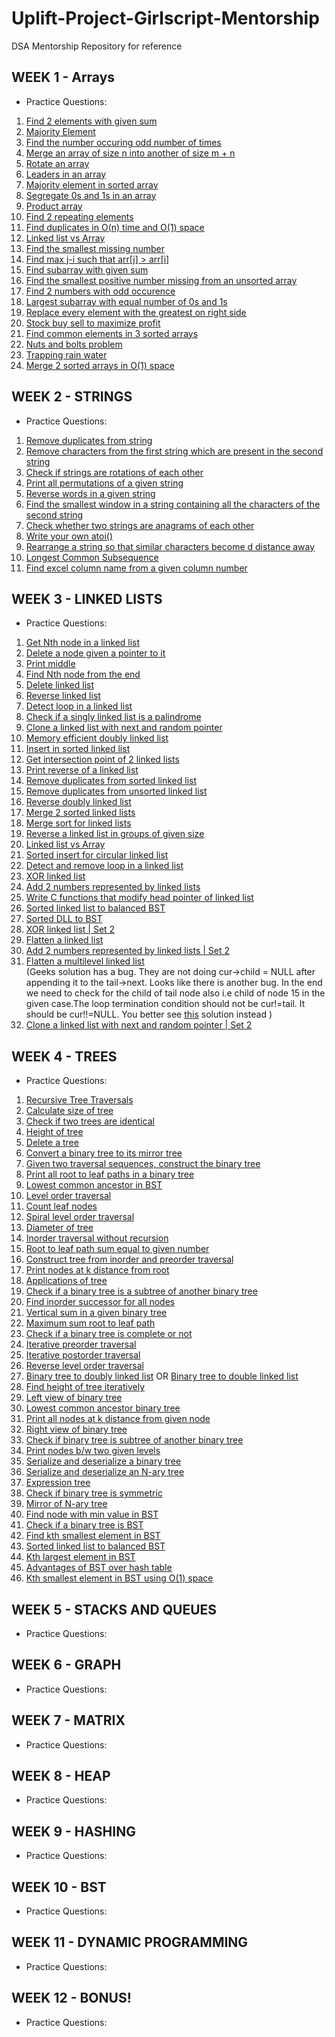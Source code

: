 # Uplift-Project-Girlscript-Mentorship
DSA Mentorship Repository for reference

## WEEK 1 - Arrays
- Practice Questions:
1.	[Find 2 elements with given sum](http://www.geeksforgeeks.org/write-a-c-program-that-given-a-set-a-of-n-numbers-and-another-number-x-determines-whether-or-not-there-exist-two-elements-in-s-whose-sum-is-exactly-x/)</br>
2.	[Majority Element](http://www.geeksforgeeks.org/majority-element/)</br>
3.	[Find the number occuring odd number of times](http://www.geeksforgeeks.org/find-the-number-occurring-odd-number-of-times/)</br>
4.	[Merge an array of size n into another of size m + n](http://www.geeksforgeeks.org/merge-one-array-of-size-n-into-another-one-of-size-mn/)</br>
5.	[Rotate an array](http://www.geeksforgeeks.org/program-for-array-rotation-continued-reversal-algorithm/)</br>
6.	[Leaders in an array](http://www.geeksforgeeks.org/leaders-in-an-array/)</br>
7.	[Majority element in sorted array](http://www.geeksforgeeks.org/check-for-majority-element-in-a-sorted-array/)</br>
8.	[Segregate 0s and 1s in an array](http://www.geeksforgeeks.org/segregate-0s-and-1s-in-an-array-by-traversing-array-once/) </br>
9.	[Product array](http://www.geeksforgeeks.org/a-product-array-puzzle/)</br>
10.	[Find 2 repeating elements](http://www.geeksforgeeks.org/find-the-two-repeating-elements-in-a-given-array/)</br>
11.	[Find duplicates in O(n) time and O(1) space](http://www.geeksforgeeks.org/find-duplicates-in-on-time-and-constant-extra-space/)</br>
12.	[Linked list vs Array](http://www.geeksforgeeks.org/linked-list-vs-array/)</br>
13.	[Find the smallest missing number](http://www.geeksforgeeks.org/find-the-first-missing-number/)</br>
14.	[Find max j-i such that arr[j] > arr[i]](http://www.geeksforgeeks.org/given-an-array-arr-find-the-maximum-j-i-such-that-arrj-arri/)</br>
15.	[Find subarray with given sum](http://www.geeksforgeeks.org/find-subarray-with-given-sum/)</br>
16.	[Find the smallest positive number missing from an unsorted array](http://www.geeksforgeeks.org/find-the-smallest-positive-number-missing-from-an-unsorted-array/)</br>
17.	[Find 2 numbers with odd occurence](http://www.geeksforgeeks.org/find-the-two-numbers-with-odd-occurences-in-an-unsorted-array/)</br>
18.	[Largest subarray with equal number of 0s and 1s](http://www.geeksforgeeks.org/largest-subarray-with-equal-number-of-0s-and-1s/)</br>
19.	[Replace every element with the greatest on right side](http://www.geeksforgeeks.org/replace-every-element-with-the-greatest-on-right-side/)</br>
20.	[Stock buy sell to maximize profit](http://www.geeksforgeeks.org/stock-buy-sell/)</br>
21.	[Find common elements in 3 sorted arrays](http://www.geeksforgeeks.org/find-common-elements-three-sorted-arrays/)</br>
22.	[Nuts and bolts problem](http://www.geeksforgeeks.org/nuts-bolts-problem-lock-key-problem/)</br>
23.	[Trapping rain water](http://www.geeksforgeeks.org/trapping-rain-water/)</br>
24.	[Merge 2 sorted arrays in O(1) space](http://www.geeksforgeeks.org/merge-two-sorted-arrays-o1-extra-space/)</br>

## WEEK 2 - STRINGS
- Practice Questions:
1. [Remove duplicates from string](https://www.geeksforgeeks.org/remove-duplicates-from-a-given-string/)</br>
2. [Remove characters from the first string which are present in the second string](https://www.geeksforgeeks.org/remove-characters-from-the-first-string-which-are-present-in-the-second-string/)</br>
3. [Check if strings are rotations of each other](http://www.geeksforgeeks.org/a-program-to-check-if-strings-are-rotations-of-each-other-or-not/)</br>
4. [Print all permutations of a given string](http://www.geeksforgeeks.org/write-a-c-program-to-print-all-permutations-of-a-given-string/)</br>
5. [Reverse words in a given string](http://www.geeksforgeeks.org/reverse-words-in-a-given-string/)</br>
6. [Find the smallest window in a string containing all the characters of the second string](http://www.geeksforgeeks.org/find-the-smallest-window-in-a-string-containing-all-characters-of-another-string/)</br>
7. [Check whether two strings are anagrams of each other](http://www.geeksforgeeks.org/check-whether-two-strings-are-anagram-of-each-other/)</br>
8. [Write your own atoi()](http://www.geeksforgeeks.org/write-your-own-atoi/)</br>
9. [Rearrange a string so that similar characters become d distance away](http://www.geeksforgeeks.org/rearrange-a-string-so-that-all-same-characters-become-at-least-d-distance-away/) </br>
10. [Longest Common Subsequence](http://www.geeksforgeeks.org/printing-longest-common-subsequence/)</br>
11. [Find excel column name from a given column number](http://www.geeksforgeeks.org/find-excel-column-name-given-number/)</br>
## WEEK 3 - LINKED LISTS
- Practice Questions:
1. [Get Nth node in a linked list](http://www.geeksforgeeks.org/write-a-function-to-get-nth-node-in-a-linked-list/)</br>
2. [Delete a node given a pointer to it](http://www.geeksforgeeks.org/given-only-a-pointer-to-a-node-to-be-deleted-in-a-singly-linked-list-how-do-you-delete-it/)</br>
3. [Print middle](http://www.geeksforgeeks.org/write-a-c-function-to-print-the-middle-of-the-linked-list/)</br>
4. [Find Nth node from the end](http://www.geeksforgeeks.org/nth-node-from-the-end-of-a-linked-list/)</br>
5. [Delete linked list](http://www.geeksforgeeks.org/write-a-function-to-delete-a-linked-list/)</br>
6. [Reverse linked list](http://www.geeksforgeeks.org/write-a-function-to-reverse-the-nodes-of-a-linked-list/)</br>
7. [Detect loop in a linked list](http://www.geeksforgeeks.org/write-a-c-function-to-detect-loop-in-a-linked-list/)</br>
8. [Check if  a singly linked list is a palindrome](http://www.geeksforgeeks.org/function-to-check-if-a-singly-linked-list-is-palindrome/)</br>
9. [Clone a linked list with next and random pointer](http://www.geeksforgeeks.org/a-linked-list-with-next-and-arbit-pointer/)</br>
10. [Memory efficient doubly linked list](http://www.geeksforgeeks.org/memory-efficient-doubly-linked-list/)</br>
11. [Insert in sorted linked list](http://www.geeksforgeeks.org/given-a-linked-list-which-is-sorted-how-will-you-insert-in-sorted-way/)</br>
12. [Get intersection point of 2 linked lists](http://www.geeksforgeeks.org/write-a-function-to-get-the-intersection-point-of-two-linked-lists/)</br>
13. [Print reverse of a linked list](http://www.geeksforgeeks.org/write-a-recursive-function-to-print-reverse-of-a-linked-list/)</br>
14. [Remove duplicates from sorted linked list](http://www.geeksforgeeks.org/remove-duplicates-from-a-sorted-linked-list/)</br>
15. [Remove duplicates from unsorted linked list](http://www.geeksforgeeks.org/remove-duplicates-from-an-unsorted-linked-list/)</br>
16. [Reverse doubly linked list](http://www.geeksforgeeks.org/reverse-a-doubly-linked-list/)</br>
17. [Merge 2 sorted linked lists](http://www.geeksforgeeks.org/merge-two-sorted-linked-lists/)</br>
18. [Merge sort for linked lists](http://www.geeksforgeeks.org/merge-sort-for-linked-list/)</br>
19. [Reverse a linked list in groups of given size](http://www.geeksforgeeks.org/reverse-a-list-in-groups-of-given-size/)</br>
20. [Linked list vs Array](http://www.geeksforgeeks.org/linked-list-vs-array/)</br>
21. [Sorted insert for circular linked list](http://www.geeksforgeeks.org/sorted-insert-for-circular-linked-list/)</br>
22. [Detect and remove loop in a linked list](http://www.geeksforgeeks.org/detect-and-remove-loop-in-a-linked-list/)</br>
23. [XOR linked list](http://www.geeksforgeeks.org/xor-linked-list-a-memory-efficient-doubly-linked-list-set-1/)</br>
24. [Add 2 numbers represented by linked lists](http://www.geeksforgeeks.org/add-two-numbers-represented-by-linked-lists/)</br>
25. [Write C functions that modify head pointer of linked list](http://www.geeksforgeeks.org/how-to-write-functions-that-modify-the-head-pointer-of-a-linked-list/)</br>
26. [Sorted linked list to balanced BST](http://www.geeksforgeeks.org/sorted-linked-list-to-balanced-bst/)</br>
27. [Sorted DLL to BST](http://www.geeksforgeeks.org/in-place-conversion-of-sorted-dll-to-balanced-bst/)</br>
28. [XOR linked list | Set 2](http://www.geeksforgeeks.org/xor-linked-list-a-memory-efficient-doubly-linked-list-set-2/)</br>
29. [Flatten a linked list](http://www.geeksforgeeks.org/flattening-a-linked-list/)</br>
30. [Add 2 numbers represented by linked lists | Set 2](http://www.geeksforgeeks.org/sum-of-two-linked-lists/)</br>
31. [Flatten a multilevel linked list](http://www.geeksforgeeks.org/flatten-a-linked-list-with-next-and-child-pointers/)</br>
(Geeks solution has a bug. They are not doing cur->child = NULL after appending it to the tail->next. Looks like there is another bug. In the end we need to check for the child of tail node also i.e child of node 15 in the given case.The loop termination condition should not be cur!=tail. It should be cur!!=NULL. You better see [this](http://stackoverflow.com/a/24518048/2636873) solution instead )</br>
32. [Clone a linked list with next and random pointer | Set 2](http://www.geeksforgeeks.org/clone-linked-list-next-arbit-pointer-set-2/)</br>

## WEEK 4 - TREES
- Practice Questions:
1. [Recursive Tree Traversals](http://www.geeksforgeeks.org/618/)</br>
2. [Calculate size of tree](http://www.geeksforgeeks.org/write-a-c-program-to-calculate-size-of-a-tree/)</br>
3. [Check if two trees are identical](http://www.geeksforgeeks.org/write-c-code-to-determine-if-two-trees-are-identical/)</br>
4. [Height of tree](http://www.geeksforgeeks.org/write-a-c-program-to-find-the-maximum-depth-or-height-of-a-tree/)</br>
5. [Delete a tree](http://www.geeksforgeeks.org/write-a-c-program-to-delete-a-tree/http://www.geeksforgeeks.org/write-an-efficient-c-function-to-convert-a-tree-into-its-mirror-tree/)</br>
6. [Convert a binary tree to its mirror tree](http://www.geeksforgeeks.org/write-an-efficient-c-function-to-convert-a-tree-into-its-mirror-tree/)</br>
7. [Given two traversal sequences, construct the binary tree](http://www.geeksforgeeks.org/if-you-are-given-two-traversal-sequences-can-you-construct-the-binary-tree/)</br>
8. [Print all root to leaf paths in a binary tree](http://www.geeksforgeeks.org/given-a-binary-tree-print-out-all-of-its-root-to-leaf-paths-one-per-line/)</br>
9. [Lowest common ancestor in BST](http://www.geeksforgeeks.org/lowest-common-ancestor-in-a-binary-search-tree/)</br>
10. [Level order traversal](http://www.geeksforgeeks.org/level-order-tree-traversal/)</br>
11. [Count leaf nodes](http://www.geeksforgeeks.org/write-a-c-program-to-get-count-of-leaf-nodes-in-a-binary-tree/)</br>
12. [Spiral level order traversal](http://www.geeksforgeeks.org/level-order-traversal-in-spiral-form/)</br>
13. [Diameter of tree](http://www.geeksforgeeks.org/diameter-of-a-binary-tree/)</br>
14. [Inorder traversal without recursion](http://www.geeksforgeeks.org/inorder-tree-traversal-without-recursion/)</br>
15. [Root to leaf path sum equal to given number](http://www.geeksforgeeks.org/root-to-leaf-path-sum-equal-to-a-given-number/)</br>
16. [Construct tree from inorder and preorder traversal](http://www.geeksforgeeks.org/construct-tree-from-given-inorder-and-preorder-traversal/)</br>
17. [Print nodes at k distance from root](http://www.geeksforgeeks.org/print-nodes-at-k-distance-from-root/)</br>
18. [Applications of tree](http://www.geeksforgeeks.org/applications-of-tree-data-structure/)</br>
19. [Check if a binary tree is a subtree of another binary tree](http://www.geeksforgeeks.org/check-if-a-binary-tree-is-subtree-of-another-binary-tree/)</br>
20. [Find inorder successor for all nodes](http://www.geeksforgeeks.org/populate-inorder-successor-for-all-nodes/)</br>
21. [Vertical sum in a given binary tree](http://www.geeksforgeeks.org/vertical-sum-in-a-given-binary-tree/)</br>
22. [Maximum sum root to leaf path](http://www.geeksforgeeks.org/find-the-maximum-sum-path-in-a-binary-tree/)</br>
23. [Check if a binary tree is complete or not](http://www.geeksforgeeks.org/check-if-a-given-binary-tree-is-complete-tree-or-not/)</br>
24. [Iterative preorder traversal](http://www.geeksforgeeks.org/iterative-preorder-traversal/)</br>
25. [Iterative postorder traversal](http://www.geeksforgeeks.org/iterative-postorder-traversal-using-stack/)</br>
26. [Reverse level order traversal](http://www.geeksforgeeks.org/reverse-level-order-traversal/)</br>
27. [Binary tree to doubly linked list](http://www.geeksforgeeks.org/in-place-convert-a-given-binary-tree-to-doubly-linked-list/) OR [Binary tree to double linked list](http://www.geeksforgeeks.org/convert-given-binary-tree-doubly-linked-list-set-3/)</br>
28. [Find height of tree iteratively](http://www.geeksforgeeks.org/iterative-method-to-find-height-of-binary-tree/)</br>
29. [Left view of binary tree](http://www.geeksforgeeks.org/print-left-view-binary-tree/)</br>
30. [Lowest common ancestor binary tree](http://www.geeksforgeeks.org/lowest-common-ancestor-binary-tree-set-1/)</br>
31. [Print all nodes at k distance from given node](http://www.geeksforgeeks.org/print-nodes-distance-k-given-node-binary-tree/)</br>
32. [Right view of binary tree](http://www.geeksforgeeks.org/print-right-view-binary-tree-2/)</br>
33. [Check if binary tree is subtree of another binary tree](http://www.geeksforgeeks.org/check-binary-tree-subtree-another-binary-tree-set-2/)</br>
34. [Print nodes b/w two given levels](http://www.geeksforgeeks.org/given-binary-tree-print-nodes-two-given-level-numbers/)</br>
35. [Serialize and deserialize a binary tree](http://www.geeksforgeeks.org/serialize-deserialize-binary-tree/)</br>
36. [Serialize and deserialize an N-ary tree](http://www.geeksforgeeks.org/serialize-deserialize-n-ary-tree/)</br>
37. [Expression tree](http://www.geeksforgeeks.org/expression-tree/)</br>
38. [Check if binary tree is symmetric](http://www.geeksforgeeks.org/symmetric-tree-tree-which-is-mirror-image-of-itself/)</br>
39. [Mirror of N-ary tree](http://www.geeksforgeeks.org/mirror-of-n-ary-tree/http://www.geeksforgeeks.org/find-the-minimum-element-in-a-binary-search-tree/)</br>
40. [Find node with min value in BST](http://www.geeksforgeeks.org/find-the-minimum-element-in-a-binary-search-tree/)</br>
41. [Check if a binary tree is BST](http://www.geeksforgeeks.org/a-program-to-check-if-a-binary-tree-is-bst-or-not/)</br>
42. [Find kth smallest element in BST](http://www.geeksforgeeks.org/find-k-th-smallest-element-in-bst-order-statistics-in-bst/)</br>
43. [Sorted linked list to balanced BST](http://www.geeksforgeeks.org/sorted-linked-list-to-balanced-bst/)</br>
44. [Kth largest element in BST](http://www.geeksforgeeks.org/kth-largest-element-in-bst-when-modification-to-bst-is-not-allowed/)</br>
45. [Advantages of BST over hash table](http://www.geeksforgeeks.org/advantages-of-bst-over-hash-table/)</br>
46. [Kth smallest element in BST using O(1) space](http://www.geeksforgeeks.org/kth-largest-element-in-bst-using-o1-extra-space/)</br>
## WEEK 5 - STACKS AND QUEUES
- Practice Questions:
## WEEK 6 - GRAPH
- Practice Questions:
## WEEK 7 - MATRIX
- Practice Questions:
## WEEK 8 - HEAP
- Practice Questions:
## WEEK 9 - HASHING
- Practice Questions:
## WEEK 10 - BST
- Practice Questions:
## WEEK 11 - DYNAMIC PROGRAMMING
- Practice Questions:
## WEEK 12 - BONUS!
- Practice Questions:
